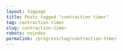 ```yaml
---
layout: tagpage
title: Posts tagged "contraction timer"
tag: contraction timer
slug: contraction-timer
robots: noindex
permalink: /progress/tag/contraction-timer
---
```

